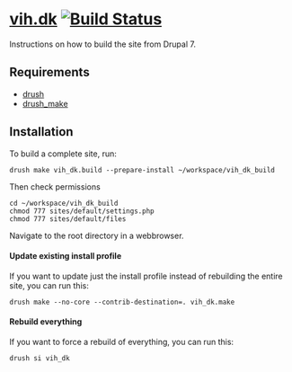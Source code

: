 [vih.dk](http://vih.dk) [![Build Status](https://secure.travis-ci.org/vih/vih.dk-deploy.png?branch=7.x-1.x)](http://travis-ci.org/vih/vih.dk-deploy)
==

Instructions on how to build the site from Drupal 7.

Requirements
------------

* [drush](http://drupal.org/project/drush) 
* [drush_make](http://drupal.org/project/drush_make)

Installation
------------

To build a complete site, run:

    drush make vih_dk.build --prepare-install ~/workspace/vih_dk_build

Then check permissions
    
    cd ~/workspace/vih_dk_build
    chmod 777 sites/default/settings.php
    chmod 777 sites/default/files

Navigate to the root directory in a webbrowser.

#### Update existing install profile ####

If you want to update just the install profile instead of rebuilding the
entire site, you can run this:

    drush make --no-core --contrib-destination=. vih_dk.make

#### Rebuild everything ####

If you want to force a rebuild of everything, you can run this:

    drush si vih_dk

